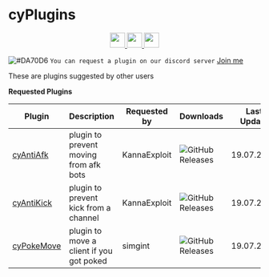 # cyPlugins
<p align="center">
     <a href="https://discord.gg/dC3jWNd" target="_blank">
<img  height="30" weight="30" src="https://image.spreadshirtmedia.net/image-server/v1/mp/designs/137963376,width=178,height=178/discord-logo.png"/>
</a>  
 <a href="https://www.youtube.com/channel/UCgfXkVhgB1urzdvCJt6gR_w" target="_blank">
<img  height="30" weight="30" src="https://cdn.iconscout.com/icon/free/png-256/youtube-88-227910.png"/>
</a>
 <a href="https://twitter.com/cydolo" target="_blank">
<img  height="30" weight="30" src="http://i.imgur.com/tXSoThF.png"/>
</a>    
  <br>
</p>

![#DA70D6](https://placehold.it/15/48D1CC/000000?text=+) `You can request a plugin on our discord server` <a href="https://discord.gg/dC3jWNd" target="_blank">Join me</a>    

These are plugins suggested by other users  

**Requested Plugins**  

Plugin | Description | Requested by | Downloads | Last Update |
------------ | ------------ | ------------ | ------------ | ------------ |
<a href="https://github.com/cydolo/cyPlugins/tree/master/Requested-Plugins/cyAntiAfk">cyAntiAfk</a> | plugin to prevent moving from afk bots | KannaExploit | ![GitHub Releases](https://img.shields.io/github/downloads/cydolo/cyPlugins/cypl-antiafk-b2.2/total.svg?color=darkcyan&label=Downloads&style=popout-square) | 19.07.2019
<a href="https://github.com/cydolo/cyPlugins/tree/master/Requested-Plugins/cyAntiKick">cyAntiKick</a> | plugin to prevent kick from a channel | KannaExploit | ![GitHub Releases](https://img.shields.io/github/downloads/cydolo/cyPlugins/cypl-antikick-b1.4/total.svg?color=darkcyan&label=Downloads&style=popout-square) | 19.07.2019
<a href="https://github.com/cydolo/cyPlugins/tree/master/Requested-Plugins/cyPokeMove">cyPokeMove</a> | plugin to move a client if you got poked | simgint | ![GitHub Releases](https://img.shields.io/github/downloads/cydolo/cyPlugins/cypl-pokemove-b1.3/total.svg?color=darkcyan&label=Downloads&style=popout-square) | 19.07.2019

